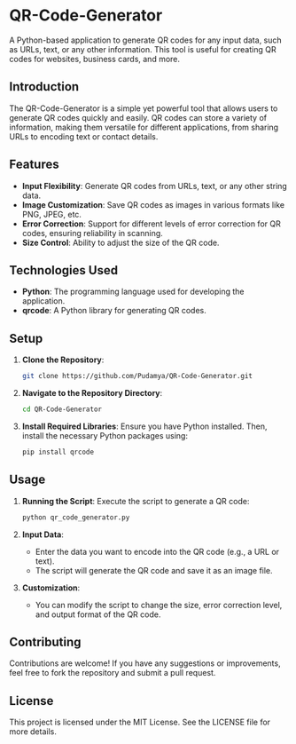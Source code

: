 # QR-Code-Generator

A Python-based application to generate QR codes for any input data, such as URLs, text, or any other information. This tool is useful for creating QR codes for websites, business cards, and more.

## Introduction

The QR-Code-Generator is a simple yet powerful tool that allows users to generate QR codes quickly and easily. QR codes can store a variety of information, making them versatile for different applications, from sharing URLs to encoding text or contact details.

## Features

- **Input Flexibility**: Generate QR codes from URLs, text, or any other string data.
- **Image Customization**: Save QR codes as images in various formats like PNG, JPEG, etc.
- **Error Correction**: Support for different levels of error correction for QR codes, ensuring reliability in scanning.
- **Size Control**: Ability to adjust the size of the QR code.

## Technologies Used

- **Python**: The programming language used for developing the application.
- **qrcode**: A Python library for generating QR codes.

## Setup

1. **Clone the Repository**:
   ```sh
   git clone https://github.com/Pudamya/QR-Code-Generator.git
   ```

2. **Navigate to the Repository Directory**:
   ```sh
   cd QR-Code-Generator
   ```

3. **Install Required Libraries**:
   Ensure you have Python installed. Then, install the necessary Python packages using:
   ```sh
   pip install qrcode
   ```

## Usage

1. **Running the Script**:
   Execute the script to generate a QR code:
   ```sh
   python qr_code_generator.py
   ```

2. **Input Data**:
   - Enter the data you want to encode into the QR code (e.g., a URL or text).
   - The script will generate the QR code and save it as an image file.

3. **Customization**:
   - You can modify the script to change the size, error correction level, and output format of the QR code.

## Contributing

Contributions are welcome! If you have any suggestions or improvements, feel free to fork the repository and submit a pull request.

## License

This project is licensed under the MIT License. See the LICENSE file for more details.

